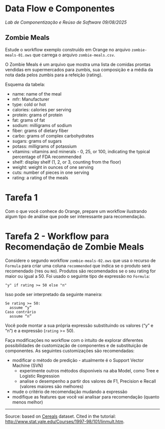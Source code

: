 # Data Flow e Componentes
*Lab de Componentização e Reúso de Software 09/08/2025*

## Zombie Meals

Estude o workflow exemplo construído em Orange no arquivo `zombie-meals-01.ows` que carrega o arquivo `zombie-meals.csv`.

O Zombie Meals é um arquivo que mostra uma lista de comidas prontas vendidas em supermercados para zumbis, sua composição e a média da nota dada pelos zumbis para a refeição (rating).

Esquema da tabela:
* name: name of the meal
* mfr: Manufacturer
* type: cold or hot
* calories: calories per serving
* protein: grams of protein
* fat: grams of fat
* sodium: milligrams of sodium
* fiber: grams of dietary fiber
* carbo: grams of complex carbohydrates
* sugars: grams of sugars
* potass: milligrams of potassium
* vitamins: vitamins and minerals - 0, 25, or 100, indicating the typical percentage of FDA recommended
* shelf: display shelf (1, 2, or 3, counting from the floor)
* weight: weight in ounces of one serving
* cuts: number of pieces in one serving
* rating: a rating of the meals

# Tarefa 1

Com o que você conhece do Orange, prepare um workflow ilustrando algum tipo de análise que pode ser interessante para recomendação.

# Tarefa 2 - Workflow para Recomendação de Zombie Meals

Considere o segundo workflow `zombie-meals-02.ows` que usa o recurso de `Formula` para criar uma coluna `recommended` que indica se o produto será recomendado (`Y`es ou `N`o). Produtos são recomendados se o seu rating for maior ou igual a 50. Foi usado o seguinte tipo de expressão no `Formula`:

~~~
"y" if rating >= 50 else "n"
~~~

Isso pode ser interpretado da seguinte maneira:
~~~
Se rating >= 50:
  assume “y”
Caso contrário
  assume “n”
~~~

Você pode montar a sua própria expressão substituindo os valores (“y” e “n”) e a expressão (`rating` >= 50).

Faça modificações no workflow com o intuito de explorar diferentes possibilidades de customização de componentes e de substituição de componentes. As seguintes customizações são recomendadas:

* modificar o método de predição - atualmente é o Support Vector Machine (SVN)
  * experimente outros métodos disponíveis na aba Model, como Tree e Logistic Regression
  * analise o desempenho a partir dos valores de F1, Precision e Recall (valores maiores são melhores)
* mude o critério de recomendação mudando a expressão
* modifique as features que você vai analisar para recomendação (quanto menos melhor)

----------

Source: based on [Cereals](https://web.archive.org/web/20000817072218/http://lib.stat.cmu.edu/DASL/Datafiles/Cereals.html) dataset. Cited in the tutorial: http://www.stat.yale.edu/Courses/1997-98/101/linmult.htm.